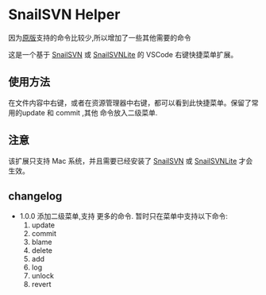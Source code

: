 # SnailSVN Helper
因为[原版](https://marketplace.visualstudio.com/items?itemName=Zlorn.snail-svn-helper)支持的命令比较少,所以增加了一些其他需要的命令

这是一个基于 [SnailSVN](https://apps.apple.com/cn/app/snailsvn/id847259925) 或 [SnailSVNLite](https://apps.apple.com/cn/app/snailsvn/id1063090543) 的 VSCode 右键快捷菜单扩展。



## 使用方法
在文件内容中右键，或者在资源管理器中右键，都可以看到此快捷菜单。保留了常用的update 和 commit ,其他 命令放入二级菜单.


## 注意
该扩展只支持 Mac 系统，并且需要已经安装了 [SnailSVN](https://apps.apple.com/cn/app/snailsvn/id847259925) 或 [SnailSVNLite](https://apps.apple.com/cn/app/snailsvn/id1063090543) 才会生效。  

## changelog
- 1.0.0 添加二级菜单,支持 更多的命令. 暂时只在菜单中支持以下命令:
  1. update
  2. commit
  3. blame
  4. delete
  5. add
  6. log
  7. unlock
  8. revert
